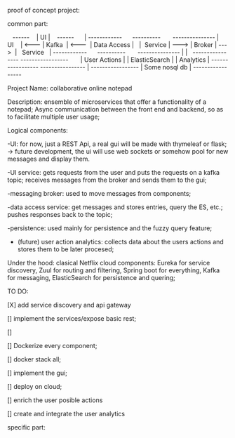 proof of concept project:

common part:

   ------
   | UI |
   ------
     |
------------      ----------       ---------------
|    UI    | <--- | Kafka  | <---  | Data Access |  
|  Service | ---> | Broker | --->  |   Service   |
------------      ----------       ---------------
                      |                   |
                ----------------   -----------------
                | User Actions |   | ElasticSearch |
                |   Analytics  |   -----------------
                ----------------
                		|
                -----------------
                | Some nosql db |
                ----------------- 



Project Name: collaborative online notepad 

Description: ensemble of microservices that offer a functionality of a notepad;
Async communication between the front end and backend, so as to facilitate multiple user usage;

Logical components:

-UI: for now, just a REST Api, a real gui will be made with thymeleaf or flask;
-> future development, the ui will use web sockets or somehow pool for new messages and display them.

-UI service: gets requests from the user and puts the requests on a kafka topic; receives messages from the broker and sends them to the gui;

-messaging broker: used to move messages from components;

-data access service: get messages and stores entries, query the ES, etc.; pushes responses back to the topic;

-persistence: used mainly for persistence and the fuzzy query feature;

- (future) user action analytics: collects data about the users actions and stores them to be later procesed;



Under the hood: clasical Netflix cloud components: Eureka for service discovery, Zuul for routing and filtering, Spring boot for everything, Kafka for messaging, ElasticSearch for persistence and quering;

TO DO:

[X] add service discovery and api gateway

[] implement the services/expose basic rest;

[]

[] Dockerize every component;

[] docker stack all;

[] implement the gui;

[] deploy on cloud;

[] enrich the user posible actions

[] create and integrate the user analytics





specific part:
